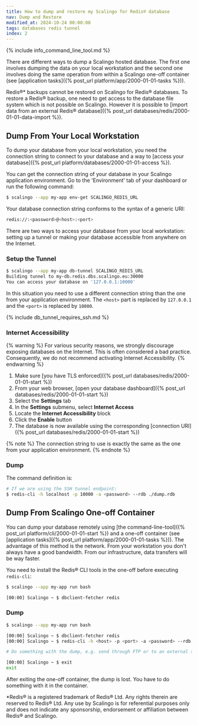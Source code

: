 ```yaml
---
title: How to dump and restore my Scalingo for Redis® database
nav: Dump and Restore
modified_at: 2024-10-24 00:00:00
tags: databases redis tunnel
index: 2
---
```


{% include info_command_line_tool.md %}

There are different ways to dump a Scalingo hosted database. The first one involves dumping the data on your local workstation and the second one involves doing the same operation from within a Scalingo one-off container (see [application tasks]({% post_url platform/app/2000-01-01-tasks %})).

Redis®* backups cannot be restored on Scalingo for Redis® databases. To restore a Redis® backup, one need to get access to the database file system which is not possible on Scalingo. However it is possible to [import data from an external Redis® database]({% post_url databases/redis/2000-01-01-data-import %}).

## Dump From Your Local Workstation

To dump your database from your local workstation, you need the connection string to connect to your database and a way to [access your database]({% post_url platform/databases/2000-01-01-access %}).

You can get the connection string of your database in your Scalingo application environment. Go to the 'Environment' tab of your dashboard or run the following command:

```sh
$ scalingo --app my-app env-get SCALINGO_REDIS_URL
```

Your database connection string conforms to the syntax of a generic URI:

```sh
redis://:<password>@<host>:<port>
```

There are two ways to access your database from your local workstation: setting up a tunnel or making your database accessible from anywhere on the Internet.

### Setup the Tunnel

```sh
$ scalingo --app my-app db-tunnel SCALINGO_REDIS_URL
Building tunnel to my-db.redis.dbs.scalingo.eu:30000
You can access your database on '127.0.0.1:10000'
```

In this situation you need to use a different connection string than the one from your application environment. The `<host>` part is replaced by `127.0.0.1` and the `<port>` is replaced by `10000`.

{% include db_tunnel_requires_ssh.md %}

### Internet Accessibility

{% warning %}
For various security reasons, we strongly discourage exposing databases on the Internet. This is often considered a bad practice. Consequently, we do not recommend activating Internet Accessibility.
{% endwarning %}

1. Make sure [you have TLS enforced]({% post_url databases/redis/2000-01-01-start %})
2. From your web browser, [open your database dashboard]({% post_url databases/redis/2000-01-01-start %})
3. Select the **Settings** tab
4. In the **Settings** submenu, select **Internet Access**
5. Locate the **Internet Accessibility** block
6. Click the **Enable** button
7. The database is now available using the corresponding [connection URI]({% post_url databases/redis/2000-01-01-start %})

{% note %}
The connection string to use is exactly the same as the one from your application environment.
{% endnote %}

### Dump

The command definition is:

```sh
# If we are using the SSH tunnel endpoint:
$ redis-cli -h localhost -p 10000 -a <password> --rdb ./dump.rdb
```

## Dump From Scalingo One-off Container

You can dump your database remotely using [the command-line-tool]({% post_url platform/cli/2000-01-01-start %}) and a one-off container (see [application tasks]({% post_url platform/app/2000-01-01-tasks %})). The advantage of this method is the network. From your workstation you don't always have a good bandwidth. From our infrastructure, data transfers will be way faster.

You need to install the Redis® CLI tools in the one-off before executing `redis-cli`:

```sh
$ scalingo --app my-app run bash

[00:00] Scalingo ~ $ dbclient-fetcher redis
```

### Dump

```sh
$ scalingo --app my-app run bash

[00:00] Scalingo ~ $ dbclient-fetcher redis
[00:00] Scalingo ~ $ redis-cli -h <host> -p <port> -a <password> --rdb ./dump.rdb

# Do something with the dump, e.g. send through FTP or to an external server

[00:00] Scalingo ~ $ exit
exit
```

After exiting the one-off container, the dump is lost. You have to do something with it in the container.

*Redis® is a registered trademark of Redis® Ltd. Any rights therein are reserved to Redis® Ltd. Any use by Scalingo is for referential purposes only and does not indicate any sponsorship, endorsement or affiliation between Redis® and Scalingo.
